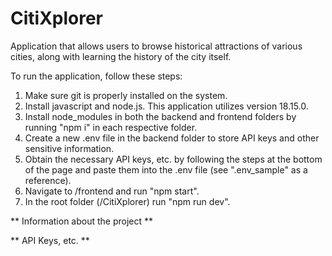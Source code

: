 # CitiXplorer
Application that allows users to browse historical attractions of various cities, along with learning the history of the city itself.

To run the application, follow these steps:

1. Make sure git is properly installed on the system.
2. Install javascript and node.js. This application utilizes version 18.15.0.
3. Install node_modules in both the backend and frontend folders by running "npm i" in each respective folder.
4. Create a new .env file in the backend folder to store API keys and other sensitive information.
5. Obtain the necessary API keys, etc. by following the steps at the bottom of the page and paste them into the .env file (see ".env_sample" as a reference).
6. Navigate to /frontend and run "npm start".
7. In the root folder (/CitiXplorer) run "npm run dev".

** Information about the project **

** API Keys, etc. **
